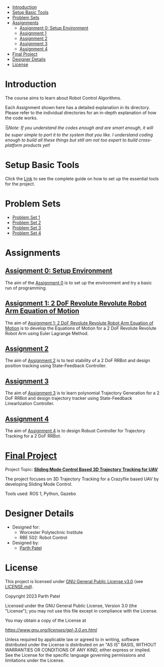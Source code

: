 <!-- TOC -->

- [Introduction](#introduction)
- [Setup Basic Tools](#setup-basic-tools)
- [Problem Sets](#problem-sets)
- [Assignments](#assignments)
    - [Assignment 0: Setup Environment](#assignment-0-setup-environment)
    - [Assignment 1](#assignment-1)
    - [Assignment 2](#assignment-2)
    - [Assignment 3](#assignment-3)
    - [Assignment 4](#assignment-4)
- [Final Project](#final-project)
- [Designer Details](#designer-details)
- [License](#license)

<!-- /TOC -->
# Introduction

The course aims to learn about Robot Control Algorithms.

Each Assignment shown here has a detailed explanation in its directory. Please refer to the individual directories for an in-depth explanation of how the code works.

🗒*Note: If you understand the codes enough and are smart enough, it will be super simple to port it to the system that you like. I understand coding enough to build all these things but still am not too expert to build cross-platform products yet!*

# Setup Basic Tools

Click the [Link](./Docs/Assignment%200.pdf) to see the complete guide on how to set up the essential tools for the project.

# Problem Sets

- [Problem Set 1](./Docs/Problem%20Set%201/)
- [Problem Set 2](./Docs/Problem%20Set%202/)
- [Problem Set 3](./Docs/Problem%20Set%203/)
- [Problem Set 4](./Docs/Problem%20Set%204/)

# Assignments

## [Assignment 0: Setup Environment](./Docs/Programming%20Assignment%200/)

The aim of the [Assignment 0](./Docs/Programming%20Assignment%200/) is to set up the environment and try a basic run of programming.

## [Assignment 1: 2 DoF Revolute Revolute Robot Arm Equation of Motion](https://github.com/parth-20-07/2-DoF-Revolute-Revolute-robot-arm-Equation-of-Motion)

The aim of [Assignment 1: 2 DoF Revolute Revolute Robot Arm Equation of Motion](https://github.com/parth-20-07/2-DoF-Revolute-Revolute-robot-arm-Equation-of-Motion) is to develop the Equations of Motion for a 2 DoF Revolute Revolute Robot Arm using Euler Lagrange Method.

## [Assignment 2](https://github.com/parth-20-07/Position-Tracking-using-State-Feedback-Controller-Design-for-a-2-DoF-RRBot)

The aim of [Assignment 2](https://github.com/parth-20-07/Position-Tracking-using-State-Feedback-Controller-Design-for-a-2-DoF-RRBot) is to test stability of a 2 DoF RRBot and design position tracking using State-Feedback Controller.

## [Assignment 3](https://github.com/parth-20-07/Trajectory-Tracking-using-State-Feedback-Linearization-Control-for-a-2-DoF-RRBot)

The aim of [Assignment 3](https://github.com/parth-20-07/Trajectory-Tracking-using-State-Feedback-Linearization-Control-for-a-2-DoF-RRBot) is to learn polynomial Trajectory Generation for a 2 DoF RRBot and design trajectory tracker using State-Feedback Linearlization Controller.

## [Assignment 4](https://github.com/parth-20-07/Trajectory-Tracking-using-Robust-Controller-for-a-2-DoF-RRBot)

The aim of [Assignment 4](https://github.com/parth-20-07/Trajectory-Tracking-using-Robust-Controller-for-a-2-DoF-RRBot) is to design Robust Controller for Trajectory Tracking for a 2 DoF RRBot.

# [Final Project](https://github.com/parth-20-07/Sliding-Mode-Control-Based-3D-Trajectory-Tracking-for-UAVs)
Project Topic: [**Sliding Mode Control Based 3D Trajectory Tracking for UAV**](https://github.com/parth-20-07/Sliding-Mode-Control-Based-3D-Trajectory-Tracking-for-UAVs)

The project focuses on 3D Trajectory Tracking for a Crazyflie based UAV by developing Sliding Mode Control.

Tools used: ROS 1, Python, Gazebo


# Designer Details

- Designed for:
  - Worcester Polytechnic Institute
  - RBE 502: Robot Control
- Designed by:
  - [Parth Patel](mailto:parth.pmech@gmail.com)

# License

This project is licensed under [GNU General Public License v3.0](https://www.gnu.org/licenses/gpl-3.0.en.html) (see [LICENSE.md](LICENSE.md)).

Copyright 2023 Parth Patel

Licensed under the GNU General Public License, Version 3.0 (the "License"); you may not use this file except in compliance with the License.

You may obtain a copy of the License at

_https://www.gnu.org/licenses/gpl-3.0.en.html_

Unless required by applicable law or agreed to in writing, software distributed under the License is distributed on an "AS IS" BASIS, WITHOUT WARRANTIES OR CONDITIONS OF ANY KIND, either express or implied. See the License for the specific language governing permissions and limitations under the License.
